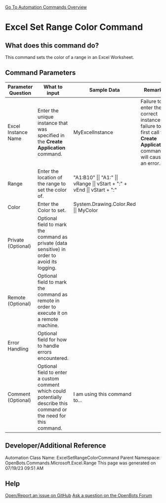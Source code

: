 <!--TITLE: Excel Set Range Color Command -->
<!-- SUBTITLE: a command in the Microsoft Commands\Excel\Range group. -->
[Go To Automation Commands Overview](/automation-commands)


# Excel Set Range Color Command


## What does this command do?
This command sets the color of a range in an Excel Worksheet.


## Command Parameters
| Parameter Question   	| What to input  	|  Sample Data 	| Remarks  	|
| ---                    | ---               | ---           | ---       |
|Excel Instance Name|Enter the unique instance that was specified in the **Create Application** command.|MyExcelInstance|Failure to enter the correct instance or failure to first call the **Create Application** command will cause an error.|
|Range|Enter the location of the range to set the color of.|"A1:B10" \|\| "A1:" \|\| vRange \|\| vStart + ":" + vEnd \|\| vStart + ":"||
|Color|Enter the Color to set.|System.Drawing.Color.Red \|\| MyColor||
|Private (Optional)|Optional field to mark the command as private (data sensitive) in order to avoid its logging.|||
|Remote (Optional)|Optional field to mark the command as remote in order to execute it on a remote machine.|||
|Error Handling|Optional field for how to handle errors encountered.|||
|Comment (Optional)|Optional field to enter a custom comment which could potentially describe this command or the need for this command.|I am using this command to...||


## Developer/Additional Reference
Automation Class Name: ExcelSetRangeColorCommand
Parent Namespace: OpenBots.Commands.Microsoft.Excel.Range
This page was generated on 07/19/23 09:51 AM


## Help
[Open/Report an issue on GitHub](https://github.com/OpenBotsAI/OpenBots.Studio/issues/new)
[Ask a question on the OpenBots Forum](https://openbots.ai/forums/)

